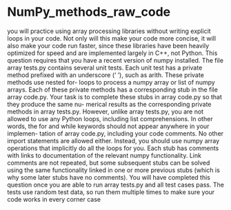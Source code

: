 # NumPy_methods_raw_code

you will practice using array processing libraries without writing explicit loops in your code. Not only will this make your code more concise, it will also make your code run faster, since these libraries have been heavily optimized for speed and are implemented largely in C++, not Python. This question requires that you have a recent version of numpy installed.
The file array tests.py contains several unit tests. Each unit test has a private method prefixed with an underscore (‘ ’), such as arith. These private methods use nested for- loops to process a numpy array or list of numpy arrays. Each of these private methods has a corresponding stub in the file array code.py.
Your task is to complete these stubs in array code.py so that they produce the same nu- merical results as the corresponding private methods in array tests.py. However, unlike array tests.py, you are not allowed to use any Python loops, including list comprehensions. In other words, the for and while keywords should not appear anywhere in your implemen- tation of array code.py, including your code comments. No other import statements are allowed either. Instead, you should use numpy array operations that implicitly do all the loops for you.
Each stub has comments with links to documentation of the relevant numpy functionality. Link comments are not repeated, but some subsequent stubs can be solved using the same functionality linked in one or more previous stubs (which is why some later stubs have no comments). You will have completed this question once you are able to run array tests.py and all test cases pass. The tests use random test data, so run them multiple times to make sure your code works in every corner case
